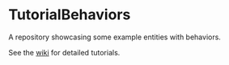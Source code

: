 TutorialBehaviors
=======================

A repository showcasing some example entities with behaviors.

See the [wiki](https://github.com/Terasology/Behaviors/wiki) for detailed tutorials.
